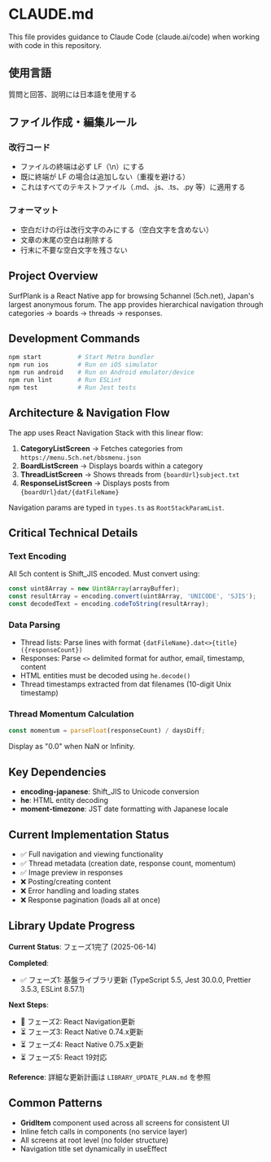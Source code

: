 # CLAUDE.md

This file provides guidance to Claude Code (claude.ai/code) when working with code in this repository.

## 使用言語

質問と回答、説明には日本語を使用する

## ファイル作成・編集ルール

### 改行コード

- ファイルの終端は必ず LF（\n）にする
- 既に終端が LF の場合は追加しない（重複を避ける）
- これはすべてのテキストファイル（.md、.js、.ts、.py 等）に適用する

### フォーマット

- 空白だけの行は改行文字のみにする（空白文字を含めない）
- 文章の末尾の空白は削除する
- 行末に不要な空白文字を残さない

## Project Overview

SurfPlank is a React Native app for browsing 5channel (5ch.net), Japan's largest anonymous forum. The app provides hierarchical navigation through categories → boards → threads → responses.

## Development Commands

```bash
npm start          # Start Metro bundler
npm run ios        # Run on iOS simulator
npm run android    # Run on Android emulator/device
npm run lint       # Run ESLint
npm test           # Run Jest tests
```

## Architecture & Navigation Flow

The app uses React Navigation Stack with this linear flow:

1. **CategoryListScreen** → Fetches categories from `https://menu.5ch.net/bbsmenu.json`
2. **BoardListScreen** → Displays boards within a category
3. **ThreadListScreen** → Shows threads from `{boardUrl}subject.txt`
4. **ResponseListScreen** → Displays posts from `{boardUrl}dat/{datFileName}`

Navigation params are typed in `types.ts` as `RootStackParamList`.

## Critical Technical Details

### Text Encoding

All 5ch content is Shift_JIS encoded. Must convert using:

```typescript
const uint8Array = new Uint8Array(arrayBuffer);
const resultArray = encoding.convert(uint8Array, 'UNICODE', 'SJIS');
const decodedText = encoding.codeToString(resultArray);
```

### Data Parsing

- Thread lists: Parse lines with format `{datFileName}.dat<>{title} ({responseCount})`
- Responses: Parse `<>` delimited format for author, email, timestamp, content
- HTML entities must be decoded using `he.decode()`
- Thread timestamps extracted from dat filenames (10-digit Unix timestamp)

### Thread Momentum Calculation

```typescript
const momentum = parseFloat(responseCount) / daysDiff;
```

Display as "0.0" when NaN or Infinity.

## Key Dependencies

- **encoding-japanese**: Shift_JIS to Unicode conversion
- **he**: HTML entity decoding
- **moment-timezone**: JST date formatting with Japanese locale

## Current Implementation Status

- ✅ Full navigation and viewing functionality
- ✅ Thread metadata (creation date, response count, momentum)
- ✅ Image preview in responses
- ❌ Posting/creating content
- ❌ Error handling and loading states
- ❌ Response pagination (loads all at once)

## Library Update Progress

**Current Status**: フェーズ1完了 (2025-06-14)

**Completed**:
- ✅ フェーズ1: 基盤ライブラリ更新 (TypeScript 5.5, Jest 30.0.0, Prettier 3.5.3, ESLint 8.57.1)

**Next Steps**:
- 🔄 フェーズ2: React Navigation更新
- ⏳ フェーズ3: React Native 0.74.x更新
- ⏳ フェーズ4: React Native 0.75.x更新  
- ⏳ フェーズ5: React 19対応

**Reference**: 詳細な更新計画は `LIBRARY_UPDATE_PLAN.md` を参照

## Common Patterns

- **GridItem** component used across all screens for consistent UI
- Inline fetch calls in components (no service layer)
- All screens at root level (no folder structure)
- Navigation title set dynamically in useEffect
